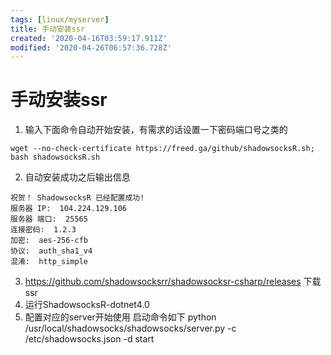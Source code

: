 ```yaml
---
tags: [linux/myserver]
title: 手动安装ssr
created: '2020-04-16T03:59:17.911Z'
modified: '2020-04-26T06:57:36.728Z'
---
```


# 手动安装ssr
1. 输入下面命令自动开始安装，有需求的话设置一下密码端口号之类的
```
wget --no-check-certificate https://freed.ga/github/shadowsocksR.sh; bash shadowsocksR.sh
```
2. 自动安装成功之后输出信息
```
祝贺！ ShadowsocksR 已经配置成功!
服务器 IP:  104.224.129.106 
服务器 端口:  25565 
连接密码:  1.2.3 
加密:  aes-256-cfb 
协议:  auth_sha1_v4 
混淆:  http_simple 
```
3. https://github.com/shadowsocksrr/shadowsocksr-csharp/releases 下载ssr
4. 运行ShadowsocksR-dotnet4.0
5. 配置对应的server开始使用
启动命令如下
python /usr/local/shadowsocks/shadowsocks/server.py -c /etc/shadowsocks.json -d start

